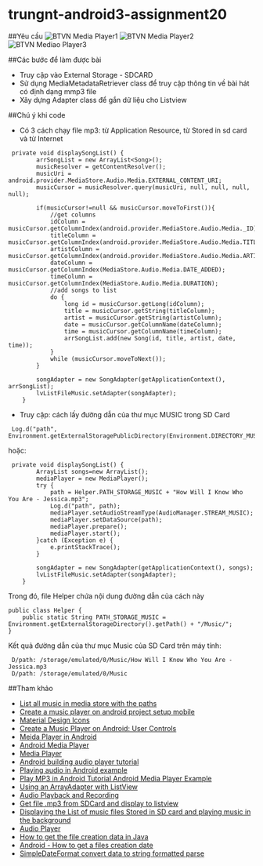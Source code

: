 # trungnt-android3-assignment20
##Yêu cầu
![BTVN Media Player1](http://i477.photobucket.com/albums/rr132/trungepu/13446281_861696833937103_789442249_o_zpsgxlzpwqs.jpg)
![BTVN Media Player2](http://i477.photobucket.com/albums/rr132/trungepu/13461295_861696870603766_1416147647_o_zpsvxpx1bxg.jpg)
![BTVN Mediao Player3](http://i477.photobucket.com/albums/rr132/trungepu/BTVN%20Media%20Player%202_zps3b9i4fax.jpg)

##Các bước để làm được bài
+ Truy cập vào External Storage - SDCARD
+ Sử dụng MediaMetadataRetriever class để truy cập thông tin về bài hát có định dạng mmp3 file
+ Xây dựng Adapter class để gắn dữ liệu cho Listview


##Chú ý khi code
+ Có 3 cách chạy file mp3: từ Application Resource, từ Stored in sd card và từ Internet
```
 private void displaySongList() {
        arrSongList = new ArrayList<Song>();
        musicResolver = getContentResolver();
        musicUri = android.provider.MediaStore.Audio.Media.EXTERNAL_CONTENT_URI;
        musicCursor = musicResolver.query(musicUri, null, null, null, null);

        if(musicCursor!=null && musicCursor.moveToFirst()){
            //get columns
            idColumn = musicCursor.getColumnIndex(android.provider.MediaStore.Audio.Media._ID);
            titleColumn = musicCursor.getColumnIndex(android.provider.MediaStore.Audio.Media.TITLE);
            artistColumn = musicCursor.getColumnIndex(android.provider.MediaStore.Audio.Media.ARTIST);
            dateColumn = musicCursor.getColumnIndex(MediaStore.Audio.Media.DATE_ADDED);
            timeColumn = musicCursor.getColumnIndex(MediaStore.Audio.Media.DURATION);
            //add songs to list
            do {
                long id = musicCursor.getLong(idColumn);
                title = musicCursor.getString(titleColumn);
                artist = musicCursor.getString(artistColumn);
                date = musicCursor.getColumnName(dateColumn);
                time = musicCursor.getColumnName(timeColumn);
                arrSongList.add(new Song(id, title, artist, date, time));
            }
            while (musicCursor.moveToNext());
        }

        songAdapter = new SongAdapter(getApplicationContext(), arrSongList);
        lvListFileMusic.setAdapter(songAdapter);
    }

```

+ Truy cập: cách lấy đường dẫn của thư mục MUSIC trong SD Card
```
 Log.d("path", Environment.getExternalStoragePublicDirectory(Environment.DIRECTORY_MUSIC).getPath());
```
hoặc: 
```
 private void displaySongList() {
        ArrayList songs=new ArrayList();
        mediaPlayer = new MediaPlayer();
        try {
            path = Helper.PATH_STORAGE_MUSIC + "How Will I Know Who You Are - Jessica.mp3";
            Log.d("path", path);
            mediaPlayer.setAudioStreamType(AudioManager.STREAM_MUSIC);
            mediaPlayer.setDataSource(path);
            mediaPlayer.prepare();
            mediaPlayer.start();
        }catch (Exception e) {
            e.printStackTrace();
        }

        songAdapter = new SongAdapter(getApplicationContext(), songs);
        lvListFileMusic.setAdapter(songAdapter);
    }

```
Trong đó, file Helper chứa nội dung đường dẫn của cách này
```
public class Helper {
    public static String PATH_STORAGE_MUSIC = Environment.getExternalStorageDirectory().getPath() + "/Music/";
}
```
Kết quả đường dẫn của thư mục Music của SD Card trên máy tính: 
```
 D/path: /storage/emulated/0/Music/How Will I Know Who You Are - Jessica.mp3
 D/path: /storage/emulated/0/Music
```


##Tham khảo
+ [List all music in media store with the paths](http://stackoverflow.com/questions/13568798/list-all-music-in-mediastore-with-the-paths)
+ [Create a music player on android project setup mobile](http://code.tutsplus.com/tutorials/create-a-music-player-on-android-project-setup--mobile-22764)
+ [Material Design Icons](https://materialdesignicons.com/)
+ [Create a Music Player on Android: User Controls](http://code.tutsplus.com/tutorials/create-a-music-player-on-android-user-controls--mobile-22787)
+ [Meida Player in Android](https://developer.android.com/reference/android/media/MediaPlayer.html)
+ [Android Media Player](http://www.tutorialspoint.com/android/android_mediaplayer.htm)
+ [Media Player](https://developer.android.com/guide/topics/media/mediaplayer.html)
+ [Android building audio player tutorial](http://www.androidhive.info/2012/03/android-building-audio-player-tutorial/)
+ [Playing audio in Android example](http://www.javatpoint.com/playing-audio-in-android-example)
+ [Play MP3 in Android Tutorial Android Media Player Example](http://jmsliu.com/2499/play-mp3-in-android-tutorial-android-mediaplayer-example.html)
+ [Using an ArrayAdapter with ListView](https://guides.codepath.com/android/Using-an-ArrayAdapter-with-ListView)
+ [Audio Playback and Recording](https://guides.codepath.com/android/Audio-Playback-and-Recording)
+ [Get file .mp3 from SDCard and display to listview](https://googleandroid4you.wordpress.com/2011/11/16/get-file-from-sdcard-and-display-to-listview/)
+ [Displaying the List of music files Stored in SD card and playing music in the background](http://z4android.blogspot.com/2011/06/displaying-list-of-music-files-stored.html)
+ [Audio Player](http://www.srikanthtechnologies.com/blog/android/audioplayer.aspx)
+ [How to get the file creation data in Java](http://www.mkyong.com/java/how-to-get-the-file-creation-date-in-java/)
+ [Android - How to get a files creation date](http://stackoverflow.com/questions/2389225/android-how-to-get-a-files-creation-date)
+ [SimpleDateFormat convert data to string formatted parse](http://alvinalexander.com/java/simpledateformat-convert-date-to-string-formatted-parse)

